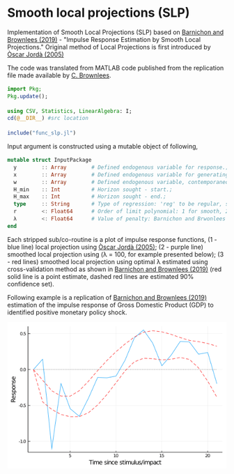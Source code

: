 # Smooth local projections (SLP)
Implementation of Smooth Local Projections (SLP) based on [Barnichon and Brownlees (2019)](https://www.mitpressjournals.org/doi/abs/10.1162/rest_a_00778) - "Impulse Response Estimation by Smooth Local Projections." Original method of Local Projections is first introduced by [Òscar Jordà (2005)](https://www.aeaweb.org/articles?id=10.1257/0002828053828518)

The code was translated from MATLAB code published from the replication file made available by [C. Brownlees](https://github.com/ctbrownlees/MATLAB-package-lproj).

```julia
import Pkg;
Pkg.update();

using CSV, Statistics, LinearAlgebra: I;
cd(@__DIR__) #src location

include("func_slp.jl")
```

Input argument is constructed using a mutable object of following,

```julia
mutable struct InputPackage
  y        :: Array        # Defined endogenous variable for response.;
  x        :: Array        # Defined endogenous variable for generating shocks.;
  w        :: Array        # Defined endogenous variable, contemporaneous, lagged form.;
  H_min    :: Int          # Horizon sought - start.;
  H_max    :: Int          # Horizon sought - end.;
  type     :: String       # Type of regression: 'reg' to be regular, smooth otherwise.;
  r        <: Float64      # Order of limit polynomial: 1 for smooth, 2 for linear pattern.;
  λ        <: Float64      # Value of penalty: Barnichon and Brwonlees (2019).;
end
```
Each stripped sub/co-routine is a plot of impulse response functions, (1 - blue line) local projection using [Òscar Jordà (2005)](https://www.aeaweb.org/articles?id=10.1257/0002828053828518); (2 - purple line) smoothed local projection using (λ = 100, for example presented below); (3 - red lines) smoothed local projection using optimal λ estimated using cross-validation method as shown in [Barnichon and Brownlees (2019)](https://www.mitpressjournals.org/doi/abs/10.1162/rest_a_00778) (red solid line is a point estimate, dashed red lines are estimated 90% confidence set).

Following example is a replication of [Barnichon and Brownlees (2019)](https://www.mitpressjournals.org/doi/abs/10.1162/rest_a_00778) estimation of the impulse response of Gross Domestic Product (GDP) to identified positive monetary policy shock.

![](example.gif)
